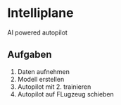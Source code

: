 # Intelliplane
AI powered autopilot
## Aufgaben
1. Daten aufnehmen
2. Modell erstellen
3. Autopilot mit 2. trainieren
4. Autopilot auf FLugzeug schieben
